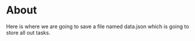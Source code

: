 # About 
Here is where we are going to save a file named data.json which is going to store all out tasks.